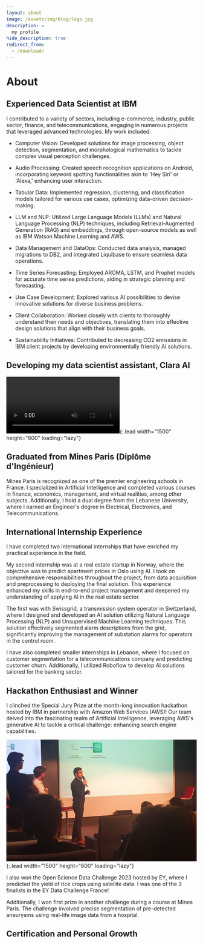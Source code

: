 ```yaml
---
layout: about
image: /assets/img/blog/logo.jpg
description: >
  my profile
hide_description: true
redirect_from:
  - /download/
---
```


# About

<!--author-->

## Experienced Data Scientist at IBM

I contributed to a variety of sectors, including e-commerce, industry, public sector, finance, and telecommunications, engaging in numerous projects that leveraged advanced technologies. My work included:

- Computer Vision: Developed solutions for image processing, object detection, segmentation, and morphological mathematics to tackle complex visual perception challenges.

- Audio Processing: Created speech recognition applications on Android, incorporating keyword spotting functionalities akin to 'Hey Siri' or 'Alexa,' enhancing user interaction.

- Tabular Data: Implemented regression, clustering, and classification models tailored for various use cases, optimizing data-driven decision-making.

- LLM and NLP: Utilized Large Language Models (LLMs) and Natural Language Processing (NLP) techniques, including Retrieval-Augmented Generation (RAG) and embeddings, through open-source models as well as IBM Watson Machine Learning and AWS.

- Data Management and DataOps: Conducted data analysis, managed migrations to DB2, and integrated Liquibase to ensure seamless data operations.

- Time Series Forecasting: Employed AROMA, LSTM, and Prophet models for accurate time series predictions, aiding in strategic planning and forecasting.

- Use Case Development: Explored various AI possibilities to devise innovative solutions for diverse business problems.

- Client Collaboration: Worked closely with clients to thoroughly understand their needs and objectives, translating them into effective design solutions that align with their business goals.

- Sustainability Initiatives: Contributed to decreasing CO2 emissions in IBM client projects by developing environmentally friendly AI solutions.

## Developing my data scientist assistant, Clara AI

![Gif](/assets/img/blog/claraai.mp4){:.lead width="1500" height="600" loading="lazy"}

## Graduated from Mines Paris (Diplôme d'Ingénieur)

Mines Paris is recognized as one of the premier engineering schools in France. I specialized in Artificial Intelligence and completed various courses in finance, economics, management, and virtual realities, among other subjects. Additionally, I hold a dual degree from the Lebanese University, where I earned an Engineer's degree in Electrical, Electronics, and Telecommunications.

## International Internship Experience

I have completed two international internships that have enriched my practical experience in the field.

My second internship was at a real estate startup in Norway, where the objective was to predict apartment prices in Oslo using AI. I took on comprehensive responsibilities throughout the project, from data acquisition and preprocessing to deploying the final solution. This experience enhanced my skills in end-to-end project management and deepened my understanding of applying AI in the real estate sector.

The first was with Swissgrid, a transmission system operator in Switzerland, where I designed and developed an AI solution utilizing Natural Language Processing (NLP) and Unsupervised Machine Learning techniques. This solution effectively segmented alarm descriptions from the grid, significantly improving the management of substation alarms for operators in the control room.

I have also completed smaller internships in Lebanon, where I focused on customer segmentation for a telecommunications company and predicting customer churn. Additionally, I utilized Roboflow to develop AI solutions tailored for the banking sector.

## Hackathon Enthusiast and Winner

I clinched the Special Jury Prize at the month-long innovation hackathon hosted by IBM in partnership with Amazon Web Services (AWS)! Our team delved into the fascinating realm of Artificial Intelligence, leveraging AWS's generative AI to tackle a critical challenge: enhancing search engine capabilities.

![Screenshot](/assets/img/blog/IBMhackathon.jpg){:.lead width="1500" height="600" loading="lazy"}

I also won the Open Science Data Challenge 2023 hosted by EY, where I predicted the yield of rice crops using satellite data. I was one of the 3 finalists in the EY Data Challenge France!

Additionally, I won first prize in another challenge during a course at Mines Paris. The challenge involved precise segmentation of pre-detected aneurysms using real-life image data from a hospital.

## Certification and Personal Growth
